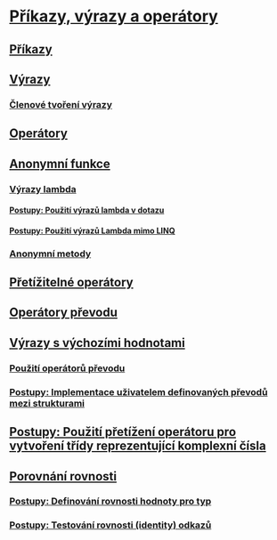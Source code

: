 # [Příkazy, výrazy a operátory](index.md)
## [Příkazy](statements.md)
## [Výrazy](expressions.md)
### [Členové tvoření výrazy](expression-bodied-members.md)
## [Operátory](operators.md)
## [Anonymní funkce](anonymous-functions.md)
### [Výrazy lambda](lambda-expressions.md)
#### [Postupy: Použití výrazů lambda v dotazu](how-to-use-lambda-expressions-in-a-query.md)
#### [Postupy: Použití výrazů Lambda mimo LINQ](how-to-use-lambda-expressions-outside-linq.md)
### [Anonymní metody](anonymous-methods.md)
## [Přetížitelné operátory](overloadable-operators.md)
## [Operátory převodu](conversion-operators.md)
## [Výrazy s výchozími hodnotami](default-value-expressions.md)
### [Použití operátorů převodu](using-conversion-operators.md)
### [Postupy: Implementace uživatelem definovaných převodů mezi strukturami](how-to-implement-user-defined-conversions-between-structs.md)
## [Postupy: Použití přetížení operátoru pro vytvoření třídy reprezentující komplexní čísla](how-to-use-operator-overloading-to-create-a-complex-number-class.md)
## [Porovnání rovnosti](equality-comparisons.md)
### [Postupy: Definování rovnosti hodnoty pro typ](how-to-define-value-equality-for-a-type.md)
### [Postupy: Testování rovnosti (identity) odkazů](how-to-test-for-reference-equality-identity.md)
